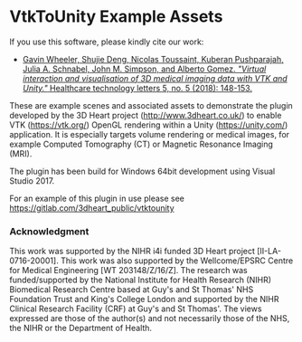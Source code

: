 # VtkToUnity Example Assets

If you use this software, please kindly cite our work:

* [Gavin Wheeler, Shujie Deng, Nicolas Toussaint, Kuberan Pushparajah, Julia A. Schnabel, John M. Simpson, and Alberto Gomez. *"Virtual interaction and visualisation of 3D medical imaging data with VTK and Unity."* Healthcare technology letters 5, no. 5 (2018): 148-153.](https://ieeexplore.ieee.org/abstract/document/8527762)

These are example scenes and associated assets to demonstrate the plugin developed by the 3D Heart project (http://www.3dheart.co.uk/) to enable VTK (https://vtk.org/) OpenGL rendering within a Unity (https://unity.com/) application. It is especially targets volume rendering or medical images, for example Computed Tomography (CT) or Magnetic Resonance Imaging (MRI).

The plugin has been build for Windows 64bit development using Visual Studio 2017.

For an example of this plugin in use please see https://gitlab.com/3dheart_public/vtktounity

### Acknowledgment

This work was supported by the NIHR i4i funded 3D Heart project [II-LA-0716-20001]. This work was also supported by the Wellcome/EPSRC Centre for Medical Engineering [WT 203148/Z/16/Z]. The research was funded/supported by the National Institute for Health Research (NIHR) Biomedical Research Centre based at Guy's and St Thomas' NHS Foundation Trust and King's College London and supported by the NIHR Clinical Research Facility (CRF) at Guy's and St Thomas'. The views expressed are those of the author(s) and not necessarily those of the NHS, the NIHR or the Department of Health.